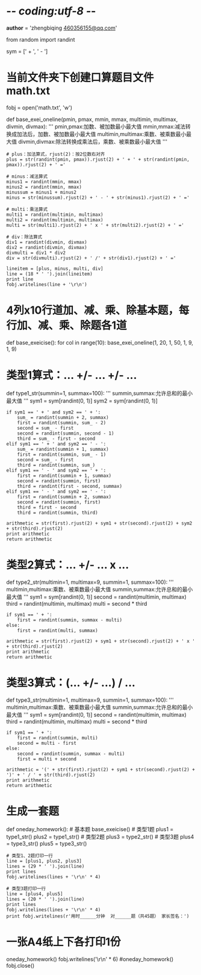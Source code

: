 # -*- coding:utf-8 -*-

__author__ = 'zhengbiqing 460356155@qq.com'


from random import randint

sym = [' + ', ' - ']

# 当前文件夹下创建口算题目文件math.txt
fobj = open('math.txt', 'w')


def base_exei_oneline(pmin, pmax, mmin, mmax, multimin, multimax, divmin, divmax):
    '''
    pmin,pmax:加数、被加数最小最大值
    mmin,mmax:减法转换成加法后，加数、被加数最小最大值
    multimin,multimax:乘数、被乘数最小最大值
    divmin,divmax:除法转换成乘法后，乘数、被乘数最小最大值
    '''

    # plus：加法算式，rjust(2)：按2位数右对齐
    plus = str(randint(pmin, pmax)).rjust(2) + ' + ' + str(randint(pmin, pmax)).rjust(2) + ' ='

    # minus：减法算式
    minus1 = randint(mmin, mmax)
    minus2 = randint(mmin, mmax)
    minussum = minus1 + minus2
    minus = str(minussum).rjust(2) + ' - ' + str(minus1).rjust(2) + ' ='

    # multi：乘法算式
    multi1 = randint(multimin, multimax)
    multi2 = randint(multimin, multimax)
    multi = str(multi1).rjust(2) + ' x ' + str(multi2).rjust(2) + ' ='

    # div：除法算式
    div1 = randint(divmin, divmax)
    div2 = randint(divmin, divmax)
    divmulti = div1 * div2
    div = str(divmulti).rjust(2) + ' /' + str(div1).rjust(2) + ' ='

    lineitem = [plus, minus, multi, div]
    line = (18 * ' ').join(lineitem)
    print line
    fobj.writelines(line + '\r\n')


# 4列x10行道加、减、乘、除基本题，每行加、减、乘、除题各1道
def base_exeicise():
    for col in range(10):
        base_exei_oneline(1, 20, 1, 50, 1, 9, 1, 9)


# 类型1算式：... +/- ... +/- ...
def type1_str(summin=1, summax=100):
    '''
    summin,summax:允许总和的最小最大值
    '''
    sym1 = sym[randint(0, 1)]
    sym2 = sym[randint(0, 1)]

    if sym1 == ' + ' and sym2 == ' + ':
        sum_ = randint(summin + 2, summax)
        first = randint(summin, sum_ - 2)
        second = sum_ - first
        second = randint(summin, second - 1)
        third = sum_ - first - second
    elif sym1 == ' + ' and sym2 == ' - ':
        sum_ = randint(summin + 1, summax)
        first = randint(summin, sum_ - 1)
        second = sum_ - first
        third = randint(summin, sum_)
    elif sym1 == ' - ' and sym2 == ' + ':
        first = randint(summin + 1, summax)
        second = randint(summin, first)
        third = randint(first - second, summax)
    elif sym1 == ' - ' and sym2 == ' - ':
        first = randint(summin + 2, summax)
        second = randint(summin, first)
        third = first - second
        third = randint(summin, third)

    arithmetic = str(first).rjust(2) + sym1 + str(second).rjust(2) + sym2 + str(third).rjust(2)
    print arithmetic
    return arithmetic


# 类型2算式：... +/- ... x ...
def type2_str(multimin=1, multimax=9, summin=1, summax=100):
    '''
    multimin,multimax:乘数、被乘数最小最大值
    summin,summax:允许总和的最小最大值
    '''
    sym1 = sym[randint(0, 1)]
    second = randint(multimin, multimax)
    third = randint(multimin, multimax)
    multi = second * third

    if sym1 == ' + ':
        first = randint(summin, summax - multi)
    else:
        first = randint(multi, summax)

    arithmetic = str(first).rjust(2) + sym1 + str(second).rjust(2) + ' x ' + str(third).rjust(2)
    print arithmetic
    return arithmetic


# 类型3算式：(... +/- ...) / ...
def type3_str(multimin=1, multimax=9, summin=1, summax=100):
    '''
    multimin,multimax:乘数、被乘数最小最大值
    summin,summax:允许总和的最小最大值
    '''
    sym1 = sym[randint(0, 1)]
    second = randint(multimin, multimax)
    third = randint(multimin, multimax)
    multi = second * third

    if sym1 == ' + ':
        first = randint(summin, multi)
        second = multi - first
    else:
        second = randint(summin, summax - multi)
        first = multi + second

    arithmetic = '(' + str(first).rjust(2) + sym1 + str(second).rjust(2) + ')' + ' / ' + str(third).rjust(2)
    print arithmetic
    return arithmetic


# 生成一套题
def oneday_homework():
    # 基本题
    base_exeicise()
    # 类型1题
    plus1 = type1_str()
    plus2 = type1_str()
    # 类型2题
    plus3 = type2_str()
    # 类型3题
    plus4 = type3_str()
    plus5 = type3_str()

    # 类型1、2题打印一行
    line = [plus1, plus2, plus3]
    lines = (29 * ' ').join(line)
    print lines
    fobj.writelines(lines + '\r\n' * 4)

    # 类型3题打印一行
    line = [plus4, plus5]
    lines = (20 * ' ').join(line)
    print lines
    fobj.writelines(lines + '\r\n' * 4)
    print fobj.writelines(r'用时______分钟  对______题（共45题） 家长签名：')


# 一张A4纸上下各打印1份
oneday_homework()
fobj.writelines('\r\n' * 6)
#oneday_homework()
fobj.close()
